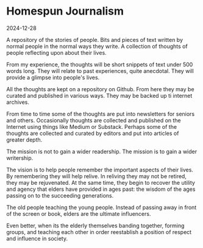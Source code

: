 # Homespun Journalism

2024-12-28

A repository of the stories of people. Bits and pieces of text written by normal people in the normal ways they write. A collection of thoughts of people reflecting upon about their lives.

From my experience, the thoughts will be short snippets of text under 500 words long. They will relate to past experiences, quite anecdotal. They will provide a glimpse into people's lives.

All the thoughts are kept on a repository on Github. From here they may be curated and published in various ways. They may be backed up ti internet archives.

From time to time some of the thoughts are put into newsletters for seniors and others. Occasionally thoughts are collected and published on the Internet using things like Medium or Substack. Perhaps some of the thoughts are collected and curated by editors and put into articles of greater depth.

The mission is not to gain a wider readership. The mission is to gain a wider writership.

The vision is to help people remember the important aspects of their lives. By remembering they will help relive. In reliving they may not be retired, they may be rejuvenated. At the same time, they begin to recover the utility and agency that elders have provided in ages past: the wisdom of the ages passing on to the succeeding generations.

The old people teaching the young people. Instead of passing away in front of the screen or book, elders are the ultimate influencers.

Even better, when its the elderly themselves banding together, forming groups, and teaching each other in order reestablish a position of respect and influence in society.
